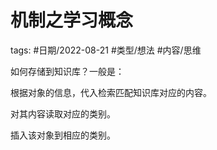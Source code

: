 # 机制之学习概念



tags: #日期/2022-08-21 #类型/想法 #内容/思维 


如何存储到知识库？一般是：

根据对象的信息，代入检索匹配知识库对应的内容。

对其内容读取对应的类别。

插入该对象到相应的类别。
